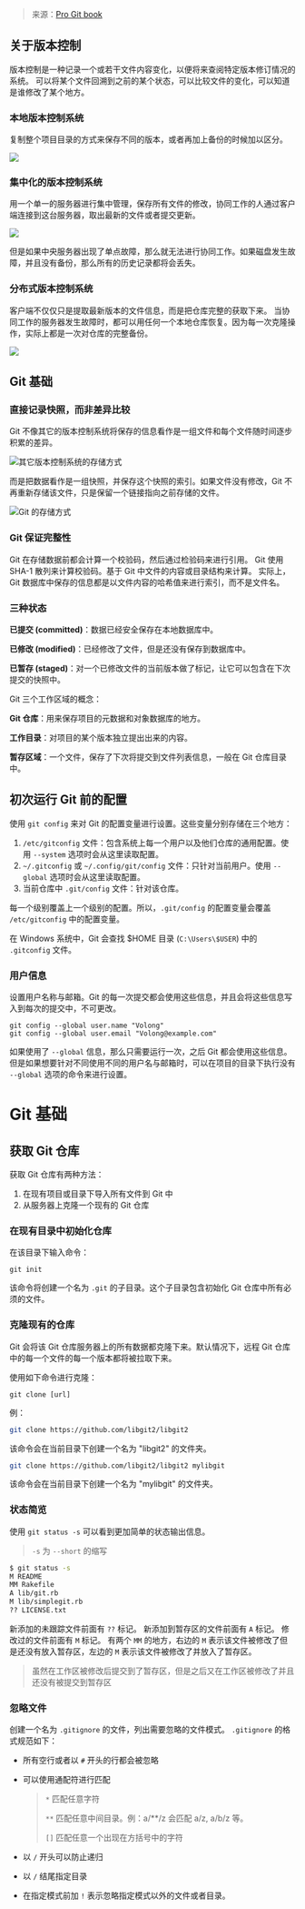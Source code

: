 > 来源：[Pro Git book](https://git-scm.com/book/zh/v2)

## 关于版本控制

版本控制是一种记录一个或若干文件内容变化，以便将来查阅特定版本修订情况的系统。
可以将某个文件回溯到之前的某个状态，可以比较文件的变化，可以知道是谁修改了某个地方。

### 本地版本控制系统

复制整个项目目录的方式来保存不同的版本，或者再加上备份的时候加以区分。

![](images/local-computer.jpg)

### 集中化的版本控制系统

用一个单一的服务器进行集中管理，保存所有文件的修改，协同工作的人通过客户端连接到这台服务器，取出最新的文件或者提交更新。

![](images/central-control-version.jpg)

但是如果中央服务器出现了单点故障，那么就无法进行协同工作。如果磁盘发生故障，并且没有备份，那么所有的历史记录都将会丢失。

### 分布式版本控制系统

客户端不仅仅只是提取最新版本的文件信息，而是把仓库完整的获取下来。
当协同工作的服务器发生故障时，都可以用任何一个本地仓库恢复。因为每一次克隆操作，实际上都是一次对仓库的完整备份。

![](images/distribute-version-control.jpg)

## Git 基础

### 直接记录快照，而非差异比较

Git 不像其它的版本控制系统将保存的信息看作是一组文件和每个文件随时间逐步积累的差异。

![其它版本控制系统的存储方式](images/checkin-over-time-not-git.jpg)

而是把数据看作是一组快照，并保存这个快照的索引。如果文件没有修改，Git 不再重新存储该文件，只是保留一个链接指向之前存储的文件。

![Git 的存储方式](images/checkin-over-time.jpg)

### Git 保证完整性

Git 在存储数据前都会计算一个校验码，然后通过检验码来进行引用。
Git 使用 SHA-1 散列来计算校验码。基于 Git 中文件的内容或目录结构来计算。
实际上，Git 数据库中保存的信息都是以文件内容的哈希值来进行索引，而不是文件名。

### 三种状态

**已提交 (committed)**：数据已经安全保存在本地数据库中。

**已修改 (modified)**：已经修改了文件，但是还没有保存到数据库中。

**已暂存 (staged)**：对一个已修改文件的当前版本做了标记，让它可以包含在下次提交的快照中。

Git 三个工作区域的概念：

**Git 仓库**：用来保存项目的元数据和对象数据库的地方。

**工作目录**：对项目的某个版本独立提出出来的内容。

**暂存区域**：一个文件，保存了下次将提交到文件列表信息，一般在 Git 仓库目录中。

## 初次运行 Git 前的配置

使用 `git config` 来对 Git 的配置变量进行设置。这些变量分别存储在三个地方：

1. `/etc/gitconfig` 文件：包含系统上每一个用户以及他们仓库的通用配置。使用 `--system` 选项时会从这里读取配置。
2. `~/.gitconfig` 或 `~/.config/git/config` 文件：只针对当前用户。使用 `--global` 选项时会从这里读取配置。
3. 当前仓库中 `.git/config` 文件：针对该仓库。

每一个级别覆盖上一个级别的配置。所以，`.git/config` 的配置变量会覆盖 `/etc/gitconfig` 中的配置变量。

在 Windows 系统中，Git 会查找 \$HOME 目录 (`C:\Users\$USER`) 中的 `.gitconfig` 文件。

### 用户信息

设置用户名称与邮箱。Git 的每一次提交都会使用这些信息，并且会将这些信息写入到每次的提交中，不可更改。

```git
git config --global user.name "Volong"
git config --global user.email "Volong@example.com"
```

如果使用了 `--global` 信息，那么只需要运行一次，之后 Git 都会使用这些信息。但是如果想要针对不同使用不同的用户名与邮箱时，可以在项目的目录下执行没有 `--global` 选项的命令来进行设置。

# Git 基础

## 获取 Git 仓库

获取 Git 仓库有两种方法：

1. 在现有项目或目录下导入所有文件到 Git 中
2. 从服务器上克隆一个现有的 Git 仓库

### 在现有目录中初始化仓库

在该目录下输入命令：

```git
git init
```

该命令将创建一个名为 `.git` 的子目录。这个子目录包含初始化 Git 仓库中所有必须的文件。

### 克隆现有的仓库

Git 会将该 Git 仓库服务器上的所有数据都克隆下来。默认情况下，远程 Git 仓库中的每一个文件的每一个版本都将被拉取下来。

使用如下命令进行克隆：

```git
git clone [url]
```

例：

```bash
git clone https://github.com/libgit2/libgit2
```

该命令会在当前目录下创建一个名为 "libgit2" 的文件夹。

```bash
git clone https://github.com/libgit2/libgit2 mylibgit
```

该命令会在当前目录下创建一个名为 "mylibgit" 的文件夹。

### 状态简览

使用 `git status -s` 可以看到更加简单的状态输出信息。

> `-s` 为 `--short` 的缩写

```bash
$ git status -s
M README
MM Rakefile
A lib/git.rb
M lib/simplegit.rb
?? LICENSE.txt
```

新添加的未跟踪文件前面有 `??` 标记。
新添加到暂存区的文件前面有 `A` 标记。
修改过的文件前面有 `M` 标记。
有两个 `MM` 的地方，右边的 `M` 表示该文件被修改了但是还没有放入暂存区，左边的 `M` 表示该文件被修改了并放入了暂存区。

> 虽然在工作区被修改后提交到了暂存区，但是之后又在工作区被修改了并且还没有被提交到暂存区

### 忽略文件

创建一个名为 `.gitignore` 的文件，列出需要忽略的文件模式。
`.gitignore` 的格式规范如下：

-   所有空行或者以 `#` 开头的行都会被忽略

-   可以使用通配符进行匹配

    >   `*` 匹配任意字符
    >
    >   `**` 匹配任意中间目录。例：a/\*\*/z 会匹配 a/z, a/b/z 等。
    >
    >   `[]` 匹配任意一个出现在方括号中的字符

-   以 `/` 开头可以防止递归

-   以 `/` 结尾指定目录

-   在指定模式前加 `!` 表示忽略指定模式以外的文件或者目录。